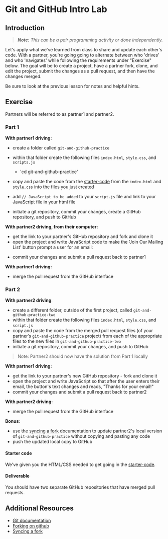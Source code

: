 # Git and GitHub Intro Lab

## Introduction

> ***Note:*** _This can be a pair programming activity or done independently._

Let's apply what we've learned from class to share and update each other's code.  With a partner, you're going going to alternate between who 'drives' and who 'navigates' while following the requirements under "Exercise" below. The goal will be to create a project, have a partner fork, clone, and edit the project, submit the changes as a pull request, and then have the changes merged.  

Be sure to look at the previous lesson for notes and helpful hints.

## Exercise

Partners will be referred to as partner1 and partner2.

### Part 1

**With partner1 driving:**

- create a folder called `git-and-github-practice`

- within that folder create the following files `index.html`, `style.css`, and `scripts.js`
  - 'cd git-and-github-practice'
- copy and paste the code from the [starter-code](https://github.com/flamingAvos/git-github-lab/blob/master/readme.md) from the `index.html` and `style.css` into the files you just created
- add `// JavaScript to be added` to your `script.js` file and link to your JavaScript file in your html file
- initiate a git repository, commit your changes, create a GitHub repository, and push to GitHub


**With partner2 driving, from their computer:**

- get the link to your partner's GitHub repository and fork and clone it
- open the project and write JavaScript code to make the 'Join Our Mailing List' button prompt a user for an email:

<!--p align=”center”>
<img src=”https://i.imgur.com/ogOp68t.png”>
</p-->

- commit your changes and submit a pull request back to partner1


**With partner1 driving:**

- merge the pull request from the GitHub interface



### Part 2

**With partner2 driving**:

- create a different folder, outside of the first project, called `git-and-github-practice-two`
-  within that folder create the following files `index.html`, `style.css`, and `script.js`
-  copy and paste the code from the merged pull request files (of your partner’s `git-and-github-practice` project) from each of the appropriate files to the new files in `git-and-github-practice-two`
- initiate a git repository, commit your changes, and push to GitHub
> Note: Partner2 should now have the solution from Part 1 locally

**With partner1 driving:**

- get the link to your partner's new GitHub repository - fork and clone it
- open the project and write JavaScript so that after the user enters their email, the button's text changes and reads, "Thanks for your email!"
- commit your changes and submit a pull request back to partner2


**With partner2 driving:**

- merge the pull request from the GitHub interface

**Bonus**:

- use the [syncing a fork](https://help.github.com/articles/syncing-a-fork/) documentation to update partner2's local version of `git-and-github-practice` without copying and pasting any code
- push the updated local copy to GitHub


#### Starter code

We've given you the HTML/CSS needed to get going in the [starter-code](https://github.com/flamingAvos/git-github-lab/blob/master/readme.md).

#### Deliverable

You should have two separate GitHub repositories that have merged pull requests.  

## Additional Resources

- [Git documentation](https://git-scm.com/documentation)
- [Forking on github](https://help.github.com/articles/fork-a-repo/)
- [Syncing a fork](https://help.github.com/articles/syncing-a-fork/)